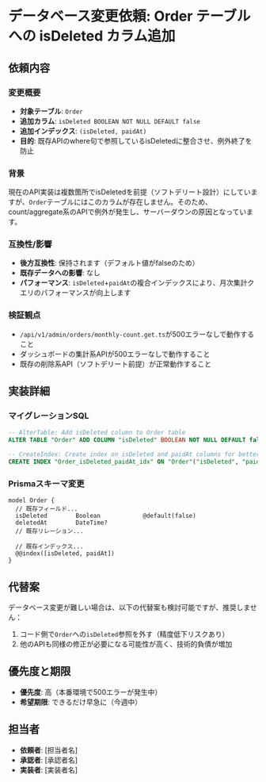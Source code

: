 # データベース変更依頼: Order テーブルへの isDeleted カラム追加

## 依頼内容

### 変更概要
- **対象テーブル**: `Order`
- **追加カラム**: `isDeleted BOOLEAN NOT NULL DEFAULT false`
- **追加インデックス**: `(isDeleted, paidAt)`
- **目的**: 既存APIのwhere句で参照しているisDeletedに整合させ、例外終了を防止

### 背景
現在のAPI実装は複数箇所でisDeletedを前提（ソフトデリート設計）にしていますが、`Order`テーブルにはこのカラムが存在しません。そのため、count/aggregate系のAPIで例外が発生し、サーバーダウンの原因となっています。

### 互換性/影響
- **後方互換性**: 保持されます（デフォルト値がfalseのため）
- **既存データへの影響**: なし
- **パフォーマンス**: `isDeleted`+`paidAt`の複合インデックスにより、月次集計クエリのパフォーマンスが向上します

### 検証観点
- `/api/v1/admin/orders/monthly-count.get.ts`が500エラーなしで動作すること
- ダッシュボードの集計系APIが500エラーなしで動作すること
- 既存の削除系API（ソフトデリート前提）が正常動作すること

## 実装詳細

### マイグレーションSQL
```sql
-- AlterTable: Add isDeleted column to Order table
ALTER TABLE "Order" ADD COLUMN "isDeleted" BOOLEAN NOT NULL DEFAULT false;

-- CreateIndex: Create index on isDeleted and paidAt columns for better performance
CREATE INDEX "Order_isDeleted_paidAt_idx" ON "Order"("isDeleted", "paidAt");
```

### Prismaスキーマ変更
```prisma
model Order {
  // 既存フィールド...
  isDeleted        Boolean            @default(false)
  deletedAt        DateTime?
  // 既存リレーション...

  // 既存インデックス...
  @@index([isDeleted, paidAt])
}
```

## 代替案

データベース変更が難しい場合は、以下の代替案も検討可能ですが、推奨しません：

1. コード側で`Order`への`isDeleted`参照を外す（精度低下リスクあり）
2. 他のAPIも同様の修正が必要になる可能性が高く、技術的負債が増加

## 優先度と期限

- **優先度**: 高（本番環境で500エラーが発生中）
- **希望期限**: できるだけ早急に（今週中）

## 担当者

- **依頼者**: [担当者名]
- **承認者**: [承認者名]
- **実装者**: [実装者名]
